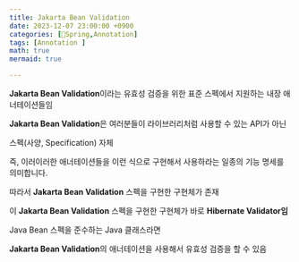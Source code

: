 ```yaml
---
title: Jakarta Bean Validation
date: 2023-12-07 23:00:00 +0900
categories: [🌼Spring,Annotation]
tags: [Annotation ]
math: true
mermaid: true

---
```



**Jakarta Bean Validation**이라는 유효성 검증을 위한 표준 스펙에서 지원하는 내장 애너테이션들임

**Jakarta Bean Validation**은 여러분들이 라이브러리처럼 사용할 수 있는 API가 아닌

스펙(사양, Specification) 자체

즉, 이러이러한 애너테이션들을 이런 식으로 구현해서 사용하라는 일종의 기능 명세를 의미합니다.

따라서 **Jakarta Bean Validation** 스펙을 구현한 구현체가 존재

이 **Jakarta Bean Validation** 스펙을 구현한 구현체가 바로 **Hibernate Validator임**

Java Bean 스펙을 준수하는 Java 클래스라면 

**Jakarta Bean Validation**의 애너테이션을 사용해서 유효성 검증을 할 수 있음
